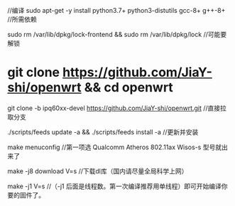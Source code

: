 //编译
sudo apt-get -y install python3.7+ python3-distutils gcc-8+ g++-8+ //所需依赖

sudo rm /var/lib/dpkg/lock-frontend && sudo rm /var/lib/dpkg/lock  //可能要解锁

# git clone https://github.com/JiaY-shi/openwrt &&  cd openwrt

git clone -b ipq60xx-devel https://github.com/JiaY-shi/openwrt.git  //直接拉取分支

./scripts/feeds update -a && ./scripts/feeds install -a    //更新并安装

make menuconfig   //第一项选 Qualcomm Atheros 802.11ax Wisos-s 型号就出来了

make -j8 download V=s   //下载dl库（国内请尽量全局科学上网）

make -j1 V=s         //（-j1 后面是线程数。第一次编译推荐用单线程）即可开始编译你要的固件了。
